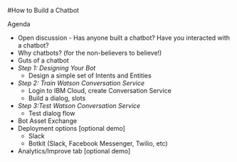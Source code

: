 #How to Build a Chatbot

Agenda
* Open discussion - Has anyone built a chatbot? Have you interacted with a chatbot?
* Why chatbots? (for the non-believers to believe!)
* Guts of a chatbot 
* *Step 1: Designing Your Bot*
    * Design a simple set of Intents and Entities
* *Step 2: Train Watson Conversation Service*
  * Login to IBM Cloud, create Conversation Service
  * Build a dialog, slots
* *Step 3:Test Watson Conversation Service*
  * Test dialog flow
* Bot Asset Exchange
* Deployment options [optional demo]
    * Slack
    * Botkit (Slack, Facebook Messenger, Twilio, etc)
* Analytics/Improve tab [optional demo]
